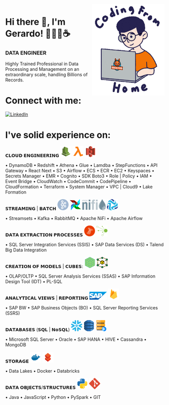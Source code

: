 <img align='right' src="https://github.com/gerardodavidlopezcastillo/gerardodavidlopezcastillo/raw/main/images/data_engineer.gif" width="230">

# Hi there 👋, I'm Gerardo! 👨‍💻🚀☕️ 
### DATA ENGINEER

Highly Trained Professional in Data Processing and Management on an extraordinary scale, handling Billions of Records.

# Connect with me: 

[![LinkedIn](https://img.shields.io/badge/-LinkedIn-3b5998)](https://www.linkedin.com/in/gdlopezcastillo)

# I've solid experience on:

𝗖𝗟𝗢𝗨𝗗 𝗘𝗡𝗚𝗜𝗡𝗘𝗘𝗥𝗜𝗡𝗚 <img src="https://github.com/gerardodavidlopezcastillo/gerardodavidlopezcastillo/raw/main/images/cloudwatch.svg" width="35" height="35" alt="cloudwatch"> <img src="https://github.com/gerardodavidlopezcastillo/gerardodavidlopezcastillo/raw/main/images/lambda.svg" width="35" height="35" alt="lambda"> <img src="https://github.com/gerardodavidlopezcastillo/gerardodavidlopezcastillo/raw/main/images/s3.svg" width="35" height="35" alt="s3">

• DynamoDB • Redshift • Athena • Glue
• Lamdba • StepFunctions • API Gateway
• React Next • S3 • Airflow • ECS • ECR
• EC2 • Keyspaces • Secrets Manager • EMR
• Cognito • SDK Boto3 • Role | Policy • IAM
• Event Bridge • CloudWatch • CodeCommit
• CodePipeline • CloudFormation • Terraform
• System Manager • VPC | Cloud9 • Lake Formation

𝗦𝗧𝗥𝗘𝗔𝗠𝗜𝗡𝗚 | 𝗕𝗔𝗧𝗖𝗛 <img src="https://github.com/gerardodavidlopezcastillo/gerardodavidlopezcastillo/raw/main/images/kafka.svg" width="35" height="35" alt="KAFKA"> <img src="https://github.com/gerardodavidlopezcastillo/gerardodavidlopezcastillo/raw/main/images/airflow.svg" width="35" height="35" alt="airflow"> <img src="https://github.com/gerardodavidlopezcastillo/gerardodavidlopezcastillo/raw/main/images/nifi.svg" width="75" height="35" alt="nifi"> <img src="https://github.com/gerardodavidlopezcastillo/gerardodavidlopezcastillo/raw/main/images/streamsets.png" width="35" height="35" alt="streamsets">

• Streamsets
• Kafka
• RabbitMQ
• Apache NiFi
• Apache Airflow

𝗗𝗔𝗧𝗔 𝗘𝗫𝗧𝗥𝗔𝗖𝗧𝗜𝗢𝗡 𝗣𝗥𝗢𝗖𝗘𝗦𝗦𝗘𝗦 <img src="https://github.com/gerardodavidlopezcastillo/gerardodavidlopezcastillo/raw/main/images/ssis.png" width="35" height="35" alt="ssis"> <img src="https://github.com/gerardodavidlopezcastillo/gerardodavidlopezcastillo/raw/main/images/talend.png" width="35" height="35" alt="talend">

• SQL Server Integration Services (SSIS)
• SAP Data Services (DS)
• Talend Big Data Integration

𝗖𝗥𝗘𝗔𝗧𝗜𝗢𝗡 𝗢𝗙 𝗠𝗢𝗗𝗘𝗟𝗦 | 𝗖𝗨𝗕𝗘𝗦: <img src="https://github.com/gerardodavidlopezcastillo/gerardodavidlopezcastillo/raw/main/images/cube.svg" width="35" height="35" alt="cube"> <img src="https://github.com/gerardodavidlopezcastillo/gerardodavidlopezcastillo/raw/main/images/model.svg" width="35" height="35" alt="model">

• OLAP/OLTP
• SQL Server Analysis Services (SSAS)
• SAP Information Design Tool (IDT)
• PL-SQL

𝗔𝗡𝗔𝗟𝗬𝗧𝗜𝗖𝗔𝗟 𝗩𝗜𝗘𝗪𝗦 | 𝗥𝗘𝗣𝗢𝗥𝗧𝗜𝗡𝗚 <img src="https://github.com/gerardodavidlopezcastillo/gerardodavidlopezcastillo/raw/main/images/sap.svg" width="55" height="25" alt="sap"> <img src="https://github.com/gerardodavidlopezcastillo/gerardodavidlopezcastillo/raw/main/images/firebase.svg" width="35" height="35" alt="firebase">

• SAP BW
• SAP Business Objects (BO)
• SQL Server Reporting Services (SSRS)

𝗗𝗔𝗧𝗔𝗕𝗔𝗦𝗘𝗦 (𝗦𝗤𝗟 | 𝗡𝗼𝗦𝗤𝗟) <img src="https://github.com/gerardodavidlopezcastillo/gerardodavidlopezcastillo/raw/main/images/snowflake.svg" width="35" height="35" alt="snowflake"> <img src="https://github.com/gerardodavidlopezcastillo/gerardodavidlopezcastillo/raw/main/images/dynamodb.svg" width="35" height="35" alt="dynamodb"> <img src="https://github.com/gerardodavidlopezcastillo/gerardodavidlopezcastillo/raw/main/images/database.svg" width="35" height="35" alt="database">

• Microsoft SQL Server
• Oracle
• SAP HANA
• HIVE
• Cassandra
• MongoDB

𝗦𝗧𝗢𝗥𝗔𝗚𝗘 <img src="https://github.com/gerardodavidlopezcastillo/gerardodavidlopezcastillo/raw/main/images/docker.svg" width="35" height="35" alt="docker"> <img src="https://github.com/gerardodavidlopezcastillo/gerardodavidlopezcastillo/raw/main/images/databricks.svg" width="35" height="35" alt="databricks">

• Data Lakes
• Docker
• Databricks

𝗗𝗔𝗧𝗔 𝗢𝗕𝗝𝗘𝗖𝗧𝗦/𝗦𝗧𝗥𝗨𝗖𝗧𝗨𝗥𝗘𝗦 <img src="https://github.com/gerardodavidlopezcastillo/gerardodavidlopezcastillo/raw/main/images/python.svg" width="35" height="35" alt="python"> <img src="https://github.com/gerardodavidlopezcastillo/gerardodavidlopezcastillo/raw/main/images/git.svg" width="35" height="35" alt="git">

• Java
• JavaScript
• Python
• PySpark
• GIT
